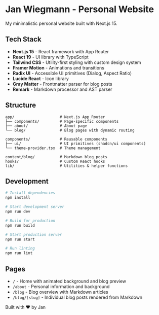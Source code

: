 # Jan Wiegmann - Personal Website

My minimalistic personal website built with Next.js 15.

## Tech Stack

- **Next.js 15** - React framework with App Router
- **React 19** - UI library with TypeScript
- **Tailwind CSS** - Utility-first styling with custom design system
- **Framer Motion** - Animations and transitions
- **Radix UI** - Accessible UI primitives (Dialog, Aspect Ratio)
- **Lucide React** - Icon library
- **Gray Matter** - Frontmatter parser for blog posts
- **Remark** - Markdown processor and AST parser

## Structure

```
app/                    # Next.js App Router
├── components/         # Page-specific components
├── about/              # About page
└── blog/               # Blog pages with dynamic routing

components/             # Reusable components
├── ui/                 # UI primitives (shadcn/ui components)
└── theme-provider.tsx  # Theme management

content/blog/           # Markdown blog posts
hooks/                  # Custom React hooks
lib/                    # Utilities & helper functions
```

## Development

```bash
# Install dependencies
npm install

# Start development server
npm run dev

# Build for production
npm run build

# Start production server
npm run start

# Run linting
npm run lint
```

## Pages

- `/` - Home with animated background and blog preview
- `/about` - Personal information and background
- `/blog` - Blog overview with Markdown articles
- `/blog/[slug]` - Individual blog posts rendered from Markdown

Built with ❤️ by Jan